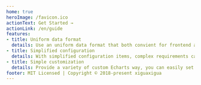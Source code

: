 ```yaml
---
home: true
heroImage: /favicon.ico
actionText: Get Started →
actionLink: /en/guide
features:
- title: Uniform data format
  details: Use an uniform data format that both convient for frontend and backend, and also easy to create and edit.
- title: Simplified configuration
  details: With simplified configuration items, complex requirements can be easily implemented.
- title: Simple customization
  details: Provide a variety of custom Echarts way, you can easily set the chart options.
footer: MIT Licensed | Copyright © 2018-present xiguaxigua
---
```

